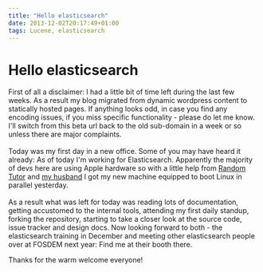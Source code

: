```yaml
---
title: "Hello elasticsearch"
date: 2013-12-02T20:17:49+01:00
tags: Lucene, elasticsearch 
---
```


# Hello elasticsearch


First of all a disclaimer: I had a little bit of time left during the last few
weeks. As a result my blog migrated from dynamic wordpress content to statically
hosted pages. If anything looks odd, in case you find any encoding issues, if
you miss specific functionality - please do let me know. I'll switch from this
beta url back to the old sub-domain in a week or so unless there are major
complaints.
<br><br>
Today was my first day in a new office. Some of you may have heard it already:
As of today I'm working for Elasticsearch. Apparently the majority of devs
here are using Apple hardware so with a little help from <a
href="http://randomtutor.blogspot.de/2013/02/installing-ubuntu-1304-on-retina.html">Random
Tutor</a> and <a href="http://thilo-fromm.de">my husband</a> I got my new
machine equipped to boot Linux in parallel yesterday.
<br><br>
As a result what was left for today was reading lots of documentation, getting
accustomed to the internal tools, attending my first daily standup, forking the
repository, starting to take a closer look at the source code, issue tracker and
design docs. Now looking forward to both - the elasticsearch training in
December and meeting other elasticsearch people over at FOSDEM next year: Find
me at their booth there.

Thanks for the warm welcome everyone!
